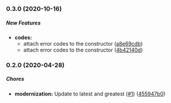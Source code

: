### 0.3.0 (2020-10-16)

##### New Features

* **codes:**
  *  attach error codes to the constructor ([a8e69cdb](https://github.com/lob/create-boom-error/commit/a8e69cdb05658dbd76688cf9e48def2716363bb3))
  *  attach error codes to the constructor ([4b42140d](https://github.com/lob/create-boom-error/commit/4b42140d77dbe414d587247af5b991a68bae9a88))

### 0.2.0 (2020-04-28)

##### Chores

* **modernization:**  Update to latest and greatest ([#1](https://github.com/lob/create-boom-error/pull/1)) ([455947b0](https://github.com/lob/create-boom-error/commit/455947b0c177a895fc0c5365ed1da13408a0ab43))


